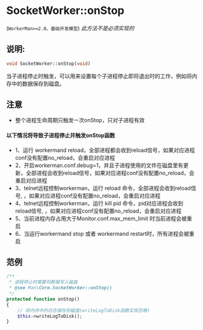 # SocketWorker::onStop
(```WorkerMan>=2.0，基础开发模型```)   *此方法不是必须实现的*

## 说明:
```php
void SocketWorker::onStop(void)
```

当子进程停止时触发，可以用来设置每个子进程停止即将退出时的工作，例如将内存中的数据保存到磁盘。

## 注意
* 整个进程生命周期只触发一次onStop，只对子进程有效

#### 以下情况将导致子进程停止并触发onStop函数
* 1、运行 workermand reload，全部进程都会收到reload信号，如果对应进程conf没有配置no_reload，会重启对应进程
* 2、开启workerman.conf.debug=1，并且子进程使用的文件在磁盘里有更新，全部进程会收到reload信号，如果对应进程conf没有配置no_reload，会重启对应进程
* 3、telnet远程控制workerman，运行 reload 命令，全部进程会收到reload信号, ，如果对应进程conf没有配置no_reload，会重启对应进程
* 4、telnet远程控制workerman，运行 kill pid 命令，pid对应进程会收到reload信号, ，如果对应进程conf没有配置no_reload，会重启对应进程
* 5、当前进程内存占用大于Monitor.conf.max_mem_limit 时当前进程会被重启
* 6、当运行workermand stop 或者 workermand restart时，所有进程会被重启


## 范例
```php
/**
 * 进程停止时需要将数据写入磁盘
 * @see Man\Core.SocketWorker::onStop()
 */
protected function onStop()
{
    // 将内存中的日志保存到磁盘(writeLogToDisk函数实现忽略)
    $this->writeLogToDisk();
}
```

